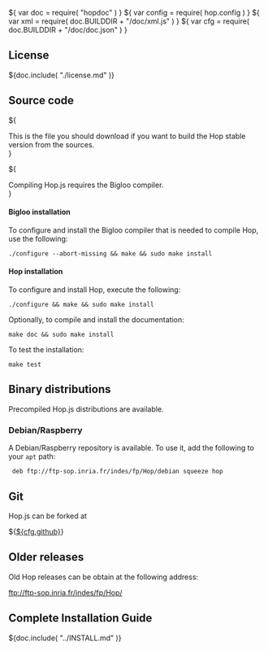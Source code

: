 ${ var doc = require( "hopdoc" ) }
${ var config = require( hop.config ) }
${ var xml = require( doc.BUILDDIR + "/doc/xml.js" ) }
${ var cfg = require( doc.BUILDDIR + "/doc/doc.json" ) }

## License ##

${doc.include( "./license.md" )}

## Source code ##

${<div class="row">
  <div class="col-xs-8">
This is the file you should download if you want to build the Hop stable
version from the sources.
  </div>
  <div class="col-xs-4">
    <xml.downloadButton
       class="warning"
       title="Stable"
       icon="glyphicon-download"
       href=${cfg.urlbase + "/hop-" + cfg.version + ".tar.gz"}/>
  </div>
</div>}

${<div class="row">
  <div class="col-xs-8">
Compiling Hop.js requires the Bigloo compiler.
  </div>
  <div class="col-xs-4">
    <xml.downloadButton
       class="danger"
       title="Stable"
       icon="glyphicon-download"
       href=${cfg.bglurlbase + "/bigloo" + cfg.bglversion + ".tar.gz"}/>
  </div>
</div>}

#### Bigloo installation ####

To configure and install the Bigloo compiler that is needed to compile
Hop, use the following:

```shell
./configure --abort-missing && make && sudo make install
```

#### Hop installation ####

To configure and install Hop, execute the following:

```shell
./configure && make && sudo make install
```

Optionally, to compile and install the documentation:

```shell
make doc && sudo make install
```

To test the installation:

```shell
make test
```

## Binary distributions ##

Precompiled Hop.js distributions are available.

### Debian/Raspberry ###

A Debian/Raspberry repository is available. To use it, add the following
to your `apt` path:

     deb ftp://ftp-sop.inria.fr/indes/fp/Hop/debian squeeze hop


## Git ##

Hop.js can be forked at

${<a href=${cfg.github}>${cfg.github}</a>}


## Older releases ##

Old Hop releases can be obtain at the following address:

<ftp://ftp-sop.inria.fr/indes/fp/Hop/>


## Complete Installation Guide ##


${doc.include( "../INSTALL.md" )}
